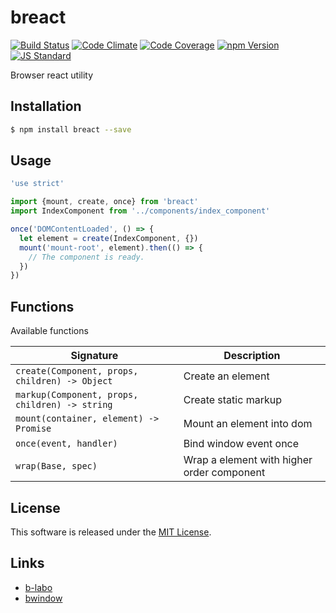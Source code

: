 breact
==========

<!---
This file is generated by ape-tmpl. Do not update manually.
--->

<!-- Badge Start -->
<a name="badges"></a>

[![Build Status][bd_travis_shield_url]][bd_travis_url]
[![Code Climate][bd_codeclimate_shield_url]][bd_codeclimate_url]
[![Code Coverage][bd_codeclimate_coverage_shield_url]][bd_codeclimate_url]
[![npm Version][bd_npm_shield_url]][bd_npm_url]
[![JS Standard][bd_standard_shield_url]][bd_standard_url]

[bd_repo_url]: https://github.com/b-labo/breact
[bd_travis_url]: http://travis-ci.org/b-labo/breact
[bd_travis_shield_url]: http://img.shields.io/travis/b-labo/breact.svg?style=flat
[bd_travis_com_url]: http://travis-ci.com/b-labo/breact
[bd_travis_com_shield_url]: https://api.travis-ci.com/b-labo/breact.svg?token=
[bd_license_url]: https://github.com/b-labo/breact/blob/master/LICENSE
[bd_codeclimate_url]: http://codeclimate.com/github/b-labo/breact
[bd_codeclimate_shield_url]: http://img.shields.io/codeclimate/github/b-labo/breact.svg?style=flat
[bd_codeclimate_coverage_shield_url]: http://img.shields.io/codeclimate/coverage/github/b-labo/breact.svg?style=flat
[bd_gemnasium_url]: https://gemnasium.com/b-labo/breact
[bd_gemnasium_shield_url]: https://gemnasium.com/b-labo/breact.svg
[bd_npm_url]: http://www.npmjs.org/package/breact
[bd_npm_shield_url]: http://img.shields.io/npm/v/breact.svg?style=flat
[bd_standard_url]: http://standardjs.com/
[bd_standard_shield_url]: https://img.shields.io/badge/code%20style-standard-brightgreen.svg

<!-- Badge End -->


<!-- Description Start -->
<a name="description"></a>

Browser react utility

<!-- Description End -->


<!-- Overview Start -->
<a name="overview"></a>



<!-- Overview End -->


<!-- Sections Start -->
<a name="sections"></a>

<!-- Section from "doc/guides/01.Installation.md.hbs" Start -->

<a name="section-doc-guides-01-installation-md"></a>

Installation
-----

```bash
$ npm install breact --save
```


<!-- Section from "doc/guides/01.Installation.md.hbs" End -->

<!-- Section from "doc/guides/02.Usage.md.hbs" Start -->

<a name="section-doc-guides-02-usage-md"></a>

Usage
---------

```javascript
'use strict'

import {mount, create, once} from 'breact'
import IndexComponent from '../components/index_component'

once('DOMContentLoaded', () => {
  let element = create(IndexComponent, {})
  mount('mount-root', element).then(() => {
    // The component is ready.
  })
})

```


<!-- Section from "doc/guides/02.Usage.md.hbs" End -->

<!-- Section from "doc/guides/03.Functions.md.hbs" Start -->

<a name="section-doc-guides-03-functions-md"></a>

Functions
---------

Available functions

| Signature | Description |
| ---- | ----------- |
| `create(Component, props, children) -> Object` | Create an element |
| `markup(Component, props, children) -> string` | Create static markup |
| `mount(container, element) -> Promise` | Mount an element into dom |
| `once(event, handler)` | Bind window event once |
| `wrap(Base, spec)` | Wrap a element with higher order component |


<!-- Section from "doc/guides/03.Functions.md.hbs" End -->


<!-- Sections Start -->


<!-- LICENSE Start -->
<a name="license"></a>

License
-------
This software is released under the [MIT License](https://github.com/b-labo/breact/blob/master/LICENSE).

<!-- LICENSE End -->


<!-- Links Start -->
<a name="links"></a>

Links
------

+ [b-labo][b_labo_url]
+ [bwindow][bwindow_url]

[b_labo_url]: https://github.com/b-labo
[bwindow_url]: https://github.com/b-labo/bwindow#readme

<!-- Links End -->
